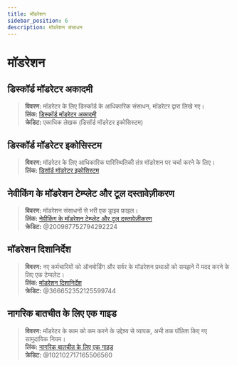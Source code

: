 ```yaml
---
title: मॉडरेशन
sidebar_position: 6
description: मॉडरेशन संसाधन
---
```


# मॉडरेशन

## डिस्कॉर्ड मॉडरेटर अकादमी

> **विवरण:** मॉडरेटर के लिए डिस्कॉर्ड के आधिकारिक संसाधन, मॉडरेटर द्वारा लिखे गए।   <br/>
**लिंक:** [डिस्कॉर्ड मॉडरेटर अकादमी](https://dis.gd/moderation)   <br/>
**क्रेडिट:** एकाधिक लेखक (डिसॉर्ड मॉडरेटर इकोसिस्टम)

## डिस्कॉर्ड मॉडरेटर इकोसिस्टम 

> **विवरण:** मॉडरेटर के लिए आधिकारिक पारिस्थितिकी तंत्र मॉडरेशन पर चर्चा करने के लिए।   <br/>
**लिंक:** [डिसॉर्ड मॉडरेटर इकोसिस्टम](https://discord.com/blog/announcing-the-discord-moderator-academy-exam)

## नेवीकिंग के मॉडरेशन टेम्प्लेट और टूल दस्तावेज़ीकरण

> **विवरण:** मॉडरेशन संसाधनों से भरी एक ड्राइव फ़ाइल।   <br/>
**लिंक:** [नेवीकिंग के मॉडरेशन टेम्प्लेट और टूल दस्तावेज़ीकरण](https://drive.google.com/drive/folders/1vqdEEBqqCftZgMTkgqK8sKzxtdMANu4U)   <br/>
**क्रेडिट:** @200987752794292224

## मॉडरेशन दिशानिर्देश

> **विवरण:** नए कर्मचारियों को ऑनबोर्डिंग और सर्वर के मॉडरेशन प्रथाओं को समझने में मदद करने के लिए एक टेम्पलेट।   <br/>
**लिंक:** [मॉडरेशन दिशानिर्देश](https://staff-guidelines.super.site/)   <br/>
**क्रेडिट:** @366652352125599744

## नागरिक बातचीत के लिए एक गाइड

> **विवरण:** मॉडरेटर के काम को कम करने के उद्देश्य से व्यापक, अभी तक पॉलिश किए गए सामुदायिक नियम।   <br/>
**लिंक:** [नागरिक बातचीत के लिए एक गाइड](https://conversation.guide/)   <br/>
**क्रेडिट:** @102102717165506560
